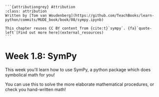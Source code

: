````{margin}
```{attributiongrey} Attribution
:class: attribution
Written by [Tom van Woudenberg](https://github.com/TeachBooks/learn-python/commits/MUDE_book/book/08/sympy.ipynb)

This chapter reuses CC BY content from {cite:t}`sympy`. {fa}`quote-left`[Find out more here](external_resources)
```
````

# Week 1.8: SymPy

This week you'll learn how to use SymPy, a python package which does symbolical math for you!

You can use this to solve the more elaborate mathematical procedures, or check you hand-written math!